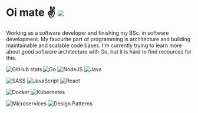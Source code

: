 # Oi mate ✌️ ![](https://visitor-badge.glitch.me/badge?page_id=erikrasmusnilsson.erikrasmusnilsson)

Working as a software developer and finishing my BSc. in software development. My favourite part of programming is architecture and building maintainable and scalable code bases. I'm currently trying to learn more about good software architecture with Go, but it is hard to find recources for this. 

<img align="left" src="https://github-readme-stats.vercel.app/api?username=erikrasmusnilsson&show_icons=true" alt="GitHub stats" /> 

<img alt="Go" src="https://img.shields.io/badge/go%20-%23323330.svg?&style=for-the-badge&logo=go&logoColor=%23F7DF1E&color=282C34" /> <img alt="NodeJS" src="https://img.shields.io/badge/nodejs%20-%2343853D.svg?&style=for-the-badge&logo=nodejs&logoColor=white&color=81A26B" /> <img alt="Java" src="https://img.shields.io/badge/java-%23ED8B00.svg?&style=for-the-badge&logo=java&logoColor=white&color=C6A76F" />

<img alt="SASS" src="https://img.shields.io/badge/sass%20-%231572B6.svg?&style=for-the-badge&logo=sass&logoColor=white"/> <img alt="JavaScript" src="https://img.shields.io/badge/javascript%20-%23323330.svg?&style=for-the-badge&logo=javascript&logoColor=%23F7DF1E"/> <img alt="React" src="https://img.shields.io/badge/react.js%20-%23E34F26.svg?&style=for-the-badge&logo=react.js&logoColor=white&color=DD6D74" />

<img alt="Docker" src="https://img.shields.io/badge/docker%20-%231572B6.svg?&style=for-the-badge&logo=docker&logoColor=white" /> <img alt="Kubernetes" src="https://img.shields.io/badge/kubernetes%20-%231572B6.svg?&style=for-the-badge&logo=kubernetes&logoColor=white" />

<img alt="Microservices" src="https://img.shields.io/badge/microservice%20-%231572B6.svg?&style=for-the-badge&logoColor=white&color=DD6D74" /> <img alt="Design Patterns" src="https://img.shields.io/badge/design%20patterns%20-%231572B6.svg?&style=for-the-badge&logoColor=white&color=E3BD7A" />
